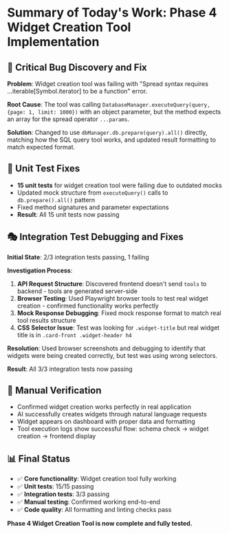 # Summary of Today's Work: Phase 4 Widget Creation Tool Implementation

## 🚨 Critical Bug Discovery and Fix
**Problem**: Widget creation tool was failing with "Spread syntax requires ...iterable[Symbol.iterator] to be a function" error.

**Root Cause**: The tool was calling `DatabaseManager.executeQuery(query, {page: 1, limit: 1000})` with an object parameter, but the method expects an array for the spread operator `...params`.

**Solution**: Changed to use `dbManager.db.prepare(query).all()` directly, matching how the SQL query tool works, and updated result formatting to match expected format.

## 🧪 Unit Test Fixes
- **15 unit tests** for widget creation tool were failing due to outdated mocks
- Updated mock structure from `executeQuery()` calls to `db.prepare().all()` pattern
- Fixed method signatures and parameter expectations
- **Result**: All 15 unit tests now passing

## 🎭 Integration Test Debugging and Fixes
**Initial State**: 2/3 integration tests passing, 1 failing

**Investigation Process**:
1. **API Request Structure**: Discovered frontend doesn't send `tools` to backend - tools are generated server-side
2. **Browser Testing**: Used Playwright browser tools to test real widget creation - confirmed functionality works perfectly
3. **Mock Response Debugging**: Fixed mock response format to match real tool results structure
4. **CSS Selector Issue**: Test was looking for `.widget-title` but real widget title is in `.card-front .widget-header h4`

**Resolution**: Used browser screenshots and debugging to identify that widgets were being created correctly, but test was using wrong selectors.

**Result**: All 3/3 integration tests now passing

## 🔧 Manual Verification
- Confirmed widget creation works perfectly in real application
- AI successfully creates widgets through natural language requests
- Widget appears on dashboard with proper data and formatting
- Tool execution logs show successful flow: schema check → widget creation → frontend display

## 📊 Final Status
- ✅ **Core functionality**: Widget creation tool fully working
- ✅ **Unit tests**: 15/15 passing 
- ✅ **Integration tests**: 3/3 passing
- ✅ **Manual testing**: Confirmed working end-to-end
- ✅ **Code quality**: All formatting and linting checks pass

**Phase 4 Widget Creation Tool is now complete and fully tested.**
